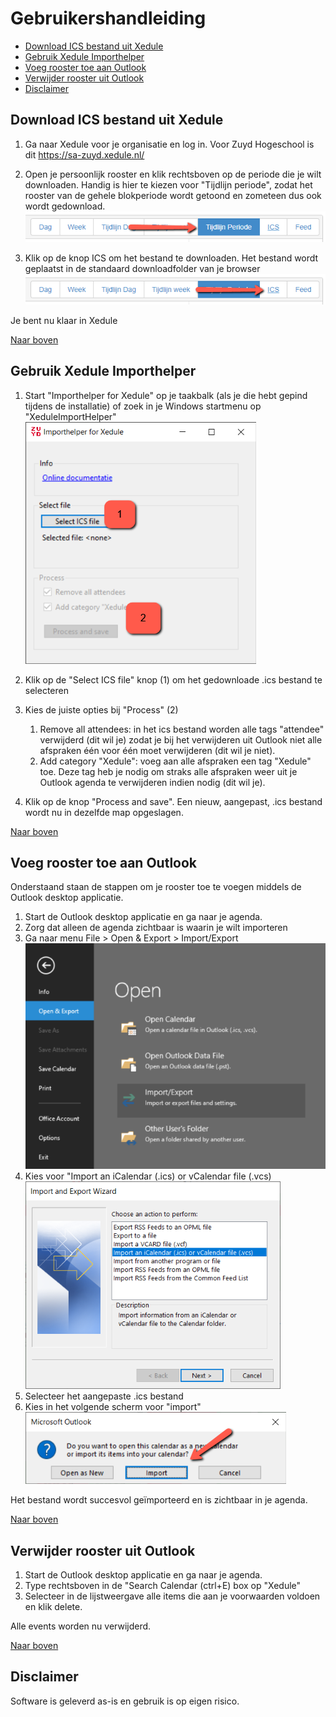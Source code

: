 # Gebruikershandleiding


- [Download ICS bestand uit Xedule](#download-ics-bestand-uit-xedule)
- [Gebruik Xedule Importhelper](#gebruik-xedule-importhelper)
- [Voeg rooster toe aan Outlook](#voeg-rooster-toe-aan-outlook)
- [Verwijder rooster uit Outlook](#verwijder-rooster-uit-outlook)
- [Disclaimer](#disclaimer)

## Download ICS bestand uit Xedule

1. Ga naar Xedule voor je organisatie en log in. Voor Zuyd Hogeschool is dit https://sa-zuyd.xedule.nl/

2. Open je persoonlijk rooster en klik rechtsboven op de periode die je wilt downloaden. Handig is hier te kiezen voor "Tijdlijn periode", zodat het rooster van de gehele blokperiode wordt getoond en zometeen dus ook wordt gedownload. 
![Kies tijdlijn periode](manualxedule01.png)

3. Klik op de knop ICS om het bestand te downloaden. Het bestand wordt geplaatst in de standaard downloadfolder van je browser 
![Kies ICS](manualxedule02.png)

Je bent nu klaar in Xedule

[Naar boven](#gebruikershandleiding)

## Gebruik Xedule Importhelper

1. Start "Importhelper for Xedule" op je taakbalk (als je die hebt gepind tijdens de installatie) of zoek in je Windows startmenu op "XeduleImportHelper" 
![Kies ICS](manualimporthelper01.png)

2. Klik op de "Select ICS file" knop (1) om het gedownloade .ics bestand te selecteren

3. Kies de juiste opties bij "Process" (2)
    1. Remove all attendees: in het ics bestand worden alle tags "attendee" verwijderd (dit wil je) zodat je bij het verwijderen uit Outlook niet alle afspraken één voor één moet verwijderen (dit wil je niet).
    2. Add category "Xedule": voeg aan alle afspraken een tag "Xedule" toe. Deze tag heb je nodig om straks alle afspraken weer uit je Outlook agenda te verwijderen indien nodig (dit wil je).

5. Klik op de knop "Process and save". Een nieuw, aangepast, .ics bestand wordt nu in dezelfde map opgeslagen.

[Naar boven](#gebruikershandleiding)

## Voeg rooster toe aan Outlook

Onderstaand staan de stappen om je rooster toe te voegen middels de Outlook desktop applicatie.

1. Start de Outlook desktop applicatie en ga naar je agenda.
2. Zorg dat alleen de agenda zichtbaar is waarin je wilt importeren
3. Ga naar menu File > Open & Export > Import/Export 
![Import/Export](manualoutlook01.png)
4. Kies voor "Import an iCalendar (.ics) or vCalendar file (.vcs) 
![Kies ics](manualoutlook02.png)
5. Selecteer het aangepaste .ics bestand
6. Kies in het volgende scherm voor "import" 
![Import](manualoutlook03.png)

Het bestand wordt succesvol geïmporteerd en is zichtbaar in je agenda.

[Naar boven](#gebruikershandleiding)

## Verwijder rooster uit Outlook

1. Start de Outlook desktop applicatie en ga naar je agenda.
2. Type rechtsboven in de "Search Calendar (ctrl+E) box op "Xedule"
3. Selecteer in de lijstweergave alle items die aan je voorwaarden voldoen en klik delete.

Alle events worden nu verwijderd. 

[Naar boven](#gebruikershandleiding)

## Disclaimer

Software is geleverd as-is en gebruik is op eigen risico.
